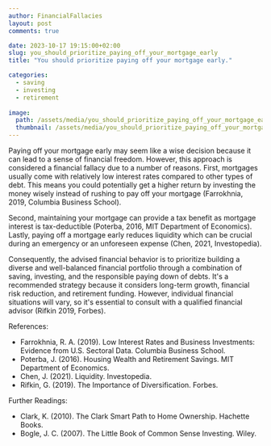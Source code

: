 ```yaml
---
author: FinancialFallacies
layout: post
comments: true

date: 2023-10-17 19:15:00+02:00  
slug: you_should_prioritize_paying_off_your_mortgage_early
title: "You should prioritize paying off your mortgage early."

categories:
  - saving
  - investing
  - retirement
  
image:
  path: /assets/media/you_should_prioritize_paying_off_your_mortgage_early.jpg
  thumbnail: /assets/media/you_should_prioritize_paying_off_your_mortgage_early.jpg
---
```


Paying off your mortgage early may seem like a wise decision because it can lead to a sense of financial freedom. However, this approach is considered a financial fallacy due to a number of reasons. First, mortgages usually come with relatively low interest rates compared to other types of debt. This means you could potentially get a higher return by investing the money wisely instead of rushing to pay off your mortgage (Farrokhnia, 2019, Columbia Business School).

Second, maintaining your mortgage can provide a tax benefit as mortgage interest is tax-deductible (Poterba, 2016, MIT Department of Economics). Lastly, paying off a mortgage early reduces liquidity which can be crucial during an emergency or an unforeseen expense (Chen, 2021, Investopedia).

Consequently, the advised financial behavior is to prioritize building a diverse and well-balanced financial portfolio through a combination of saving, investing, and the responsible paying down of debts. It's a recommended strategy because it considers long-term growth, financial risk reduction, and retirement funding. However, individual financial situations will vary, so it's essential to consult with a qualified financial advisor (Rifkin 2019, Forbes).

References: 

- Farrokhnia, R. A. (2019). Low Interest Rates and Business Investments: Evidence from U.S. Sectoral Data. Columbia Business School.  
- Poterba, J. (2016). Housing Wealth and Retirement Savings. MIT Department of Economics.  
- Chen, J. (2021). Liquidity. Investopedia.  
- Rifkin, G. (2019). The Importance of Diversification. Forbes.

Further Readings:

- Clark, K. (2010). The Clark Smart Path to Home Ownership. Hachette Books. 
- Bogle, J. C. (2007). The Little Book of Common Sense Investing. Wiley.

